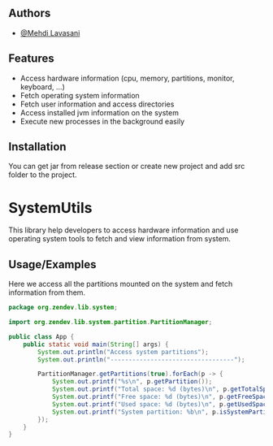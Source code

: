 
## Authors

- [@Mehdi Lavasani](https://github.com/zendevMehdi)


## Features

- Access hardware information (cpu, memory, partitions, monitor, keyboard, ...)
- Fetch operating system information
- Fetch user information and access directories
- Access installed jvm information on the system
- Execute new processes in the background easily
## Installation

You can get jar from release section or create new project and add src folder to the project.
    
# SystemUtils

This library help developers to access hardware information and use operating system tools to fetch and view information from system.



## Usage/Examples

Here we access all the partitions mounted on the system and fetch information from them.

```java
package org.zendev.lib.system;

import org.zendev.lib.system.partition.PartitionManager;

public class App {
    public static void main(String[] args) {
        System.out.println("Access system partitions");
        System.out.println("----------------------------------");

        PartitionManager.getPartitions(true).forEach(p -> {
            System.out.printf("%s\n", p.getPartition());
            System.out.printf("Total space: %d (bytes)\n", p.getTotalSpace());
            System.out.printf("Free space: %d (bytes)\n", p.getFreeSpace());
            System.out.printf("Used space: %d (bytes)\n", p.getUsedSpace());
            System.out.printf("System partition: %b\n", p.isSystemPartition());
        });
    }
}
```

